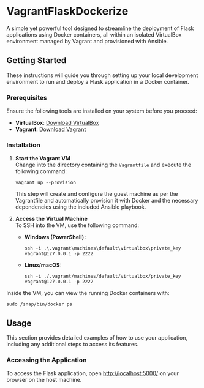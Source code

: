 # VagrantFlaskDockerize

A simple yet powerful tool designed to streamline the deployment of Flask applications using Docker containers, all within an isolated VirtualBox environment managed by Vagrant and provisioned with Ansible.

## Getting Started

These instructions will guide you through setting up your local development environment to run and deploy a Flask application in a Docker container.

### Prerequisites

Ensure the following tools are installed on your system before you proceed:
- **VirtualBox**: [Download VirtualBox](https://www.virtualbox.org/wiki/Downloads)
- **Vagrant**: [Download Vagrant](https://developer.hashicorp.com/vagrant/downloads)

### Installation

1. **Start the Vagrant VM**  
   Change into the directory containing the `Vagrantfile` and execute the following command:
   ```
   vagrant up --provision
   ```
   This step will create and configure the guest machine as per the Vagrantfile and automatically provision it with Docker and the necessary dependencies using the included Ansible playbook.

2. **Access the Virtual Machine**  
   To SSH into the VM, use the following command:
   - **Windows (PowerShell):**
     ```
     ssh -i .\.vagrant\machines\default\virtualbox\private_key vagrant@127.0.0.1 -p 2222
     ```
   - **Linux/macOS:**
     ```
     ssh -i ./.vagrant/machines/default/virtualbox/private_key vagrant@127.0.0.1 -p 2222
     ```

Inside the VM, you can view the running Docker containers with:
```
sudo /snap/bin/docker ps
```

## Usage

This section provides detailed examples of how to use your application, including any additional steps to access its features.

### Accessing the Application

To access the Flask application, open [http://localhost:5000/](http://localhost:5000/) on your browser on the host machine.